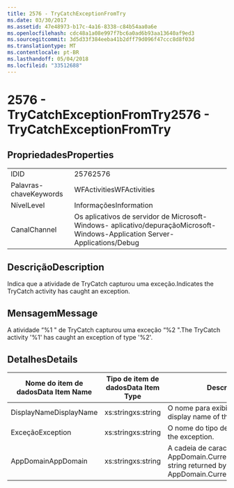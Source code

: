```yaml
---
title: 2576 - TryCatchExceptionFromTry
ms.date: 03/30/2017
ms.assetid: 47e48973-b17c-4a16-8338-c84b54aa0a6e
ms.openlocfilehash: cdc48a1a08e997f7bc6a0ad6b93aa13640af9ed3
ms.sourcegitcommit: 3d5d33f384eeba41b2dff79d096f47ccc8d8f03d
ms.translationtype: MT
ms.contentlocale: pt-BR
ms.lasthandoff: 05/04/2018
ms.locfileid: "33512688"
---
```

# <a name="2576---trycatchexceptionfromtry"></a><span data-ttu-id="4d48d-102">2576 - TryCatchExceptionFromTry</span><span class="sxs-lookup"><span data-stu-id="4d48d-102">2576 - TryCatchExceptionFromTry</span></span>
## <a name="properties"></a><span data-ttu-id="4d48d-103">Propriedades</span><span class="sxs-lookup"><span data-stu-id="4d48d-103">Properties</span></span>  
  
|||  
|-|-|  
|<span data-ttu-id="4d48d-104">ID</span><span class="sxs-lookup"><span data-stu-id="4d48d-104">ID</span></span>|<span data-ttu-id="4d48d-105">2576</span><span class="sxs-lookup"><span data-stu-id="4d48d-105">2576</span></span>|  
|<span data-ttu-id="4d48d-106">Palavras-chave</span><span class="sxs-lookup"><span data-stu-id="4d48d-106">Keywords</span></span>|<span data-ttu-id="4d48d-107">WFActivities</span><span class="sxs-lookup"><span data-stu-id="4d48d-107">WFActivities</span></span>|  
|<span data-ttu-id="4d48d-108">Nível</span><span class="sxs-lookup"><span data-stu-id="4d48d-108">Level</span></span>|<span data-ttu-id="4d48d-109">Informações</span><span class="sxs-lookup"><span data-stu-id="4d48d-109">Information</span></span>|  
|<span data-ttu-id="4d48d-110">Canal</span><span class="sxs-lookup"><span data-stu-id="4d48d-110">Channel</span></span>|<span data-ttu-id="4d48d-111">Os aplicativos de servidor de Microsoft-Windows- aplicativo/depuração</span><span class="sxs-lookup"><span data-stu-id="4d48d-111">Microsoft-Windows-Application Server-Applications/Debug</span></span>|  
  
## <a name="description"></a><span data-ttu-id="4d48d-112">Descrição</span><span class="sxs-lookup"><span data-stu-id="4d48d-112">Description</span></span>  
 <span data-ttu-id="4d48d-113">Indica que a atividade de TryCatch capturou uma exceção.</span><span class="sxs-lookup"><span data-stu-id="4d48d-113">Indicates the TryCatch activity has caught an exception.</span></span>  
  
## <a name="message"></a><span data-ttu-id="4d48d-114">Mensagem</span><span class="sxs-lookup"><span data-stu-id="4d48d-114">Message</span></span>  
 <span data-ttu-id="4d48d-115">A atividade “%1 " de TryCatch capturou uma exceção “%2 ".</span><span class="sxs-lookup"><span data-stu-id="4d48d-115">The TryCatch activity '%1' has caught an exception of type '%2'.</span></span>  
  
## <a name="details"></a><span data-ttu-id="4d48d-116">Detalhes</span><span class="sxs-lookup"><span data-stu-id="4d48d-116">Details</span></span>  
  
|<span data-ttu-id="4d48d-117">Nome do item de dados</span><span class="sxs-lookup"><span data-stu-id="4d48d-117">Data Item Name</span></span>|<span data-ttu-id="4d48d-118">Tipo de item de dados</span><span class="sxs-lookup"><span data-stu-id="4d48d-118">Data Item Type</span></span>|<span data-ttu-id="4d48d-119">Descrição</span><span class="sxs-lookup"><span data-stu-id="4d48d-119">Description</span></span>|  
|--------------------|--------------------|-----------------|  
|<span data-ttu-id="4d48d-120">DisplayName</span><span class="sxs-lookup"><span data-stu-id="4d48d-120">DisplayName</span></span>|<span data-ttu-id="4d48d-121">xs:string</span><span class="sxs-lookup"><span data-stu-id="4d48d-121">xs:string</span></span>|<span data-ttu-id="4d48d-122">O nome para exibição de atividade.</span><span class="sxs-lookup"><span data-stu-id="4d48d-122">The display name of the activity.</span></span>|  
|<span data-ttu-id="4d48d-123">Exceção</span><span class="sxs-lookup"><span data-stu-id="4d48d-123">Exception</span></span>|<span data-ttu-id="4d48d-124">xs:string</span><span class="sxs-lookup"><span data-stu-id="4d48d-124">xs:string</span></span>|<span data-ttu-id="4d48d-125">O nome do tipo de exceção.</span><span class="sxs-lookup"><span data-stu-id="4d48d-125">The type name of the exception.</span></span>|  
|<span data-ttu-id="4d48d-126">AppDomain</span><span class="sxs-lookup"><span data-stu-id="4d48d-126">AppDomain</span></span>|<span data-ttu-id="4d48d-127">xs:string</span><span class="sxs-lookup"><span data-stu-id="4d48d-127">xs:string</span></span>|<span data-ttu-id="4d48d-128">A cadeia de caracteres retornada por AppDomain.CurrentDomain.FriendlyName.</span><span class="sxs-lookup"><span data-stu-id="4d48d-128">The string returned by AppDomain.CurrentDomain.FriendlyName.</span></span>|
